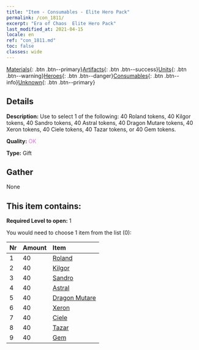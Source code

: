 ```yaml
---
title: "Item - Consumables - Elite Hero Pack"
permalink: /con_1811/
excerpt: "Era of Chaos  Elite Hero Pack"
last_modified_at: 2021-04-15
locale: en
ref: "con_1811.md"
toc: false
classes: wide
---
```

 [Materials](/Items/){: .btn .btn--primary}[Artifacts](/Items/Artifacts/){: .btn .btn--success}[Units](/Items/Units/){: .btn .btn--warning}[Heroes](/Items/Heroes/){: .btn .btn--danger}[Consumables](/Items/Consumables/){: .btn .btn--info}[Unknown](/Items/Unknown/){: .btn .btn--primary}

## Details
 **Description:** Use to select 1 of the following: 40 Roland tokens, 40 Kilgor tokens, 40 Sandro tokens, 40 Astral tokens, 40 Dragon Mutare tokens, 40 Xeron tokens, 40 Ciele tokens, 40 Tazar tokens, or 40 Gem tokens.

 **Quality:** <span style="color: #DA70D6">OK</span>

 **Type:** Gift

## Gather

  None

## This item contains:

 **Required Level to open:** 1

 You would need to choose 1 item from the list (0):

  | Nr | Amount |     Item    |
  |:---|:-------|:------------|
  | 1 | 40 | [Roland](/Items/her_362/) |  | 
  | 2 | 40 | [Kilgor](/Items/her_374/) |  | 
  | 3 | 40 | [Sandro](/Items/her_371/) |  | 
  | 4 | 40 | [Astral](/Items/her_388/) |  | 
  | 5 | 40 | [Dragon Mutare](/Items/her_390/) |  | 
  | 6 | 40 | [Xeron](/Items/her_383/) |  | 
  | 7 | 40 | [Ciele](/Items/her_382/) |  | 
  | 8 | 40 | [Tazar](/Items/her_393/) |  | 
  | 9 | 40 | [Gem](/Items/her_369/) |  | 
